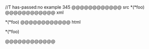 //T has-passed:no
example 345
@@@@@@@@@@@@ src
*(*foo)
@@@@@@@@@@@@ xml
<?xml version="1.0" encoding="UTF-8"?>
<!DOCTYPE document SYSTEM "CommonMark.dtd">
<document xmlns="http://commonmark.org/xml/1.0">
  <paragraph>
    <text>*(*foo)</text>
  </paragraph>
</document>
@@@@@@@@@@@@ html
<p>*(*foo)</p>
@@@@@@@@@@@@
